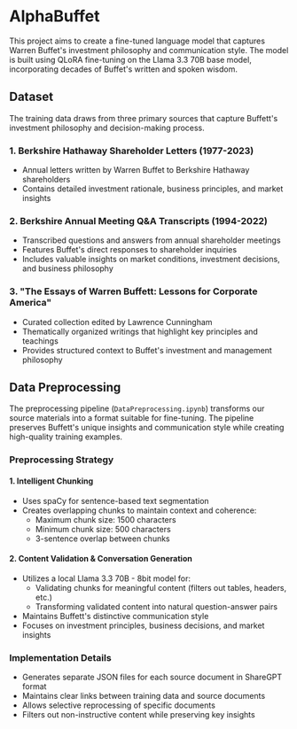 # AlphaBuffet
This project aims to create a fine-tuned language model that captures Warren Buffet's investment philosophy and communication style. The model is built using QLoRA fine-tuning on the Llama 3.3 70B base model, incorporating decades of Buffet's written and spoken wisdom.

## Dataset
The training data draws from three primary sources that capture Buffett's investment philosophy and decision-making process.

### 1. Berkshire Hathaway Shareholder Letters (1977-2023)
- Annual letters written by Warren Buffet to Berkshire Hathaway shareholders
- Contains detailed investment rationale, business principles, and market insights

### 2. Berkshire Annual Meeting Q&A Transcripts (1994-2022)
- Transcribed questions and answers from annual shareholder meetings
- Features Buffet's direct responses to shareholder inquiries
- Includes valuable insights on market conditions, investment decisions, and business philosophy

### 3. "The Essays of Warren Buffett: Lessons for Corporate America"
- Curated collection edited by Lawrence Cunningham
- Thematically organized writings that highlight key principles and teachings
- Provides structured context to Buffet's investment and management philosophy

## Data Preprocessing
The preprocessing pipeline (`DataPreprocessing.ipynb`) transforms our source materials into a format suitable for fine-tuning. The pipeline preserves Buffett's unique insights and communication style while creating high-quality training examples.

### Preprocessing Strategy
#### 1. Intelligent Chunking
- Uses spaCy for sentence-based text segmentation
- Creates overlapping chunks to maintain context and coherence:
  - Maximum chunk size: 1500 characters
  - Minimum chunk size: 500 characters
  - 3-sentence overlap between chunks

#### 2. Content Validation & Conversation Generation
- Utilizes a local Llama 3.3 70B - 8bit model for:
  - Validating chunks for meaningful content (filters out tables, headers, etc.)
  - Transforming validated content into natural question-answer pairs
- Maintains Buffett's distinctive communication style
- Focuses on investment principles, business decisions, and market insights

### Implementation Details
- Generates separate JSON files for each source document in ShareGPT format
- Maintains clear links between training data and source documents
- Allows selective reprocessing of specific documents
- Filters out non-instructive content while preserving key insights